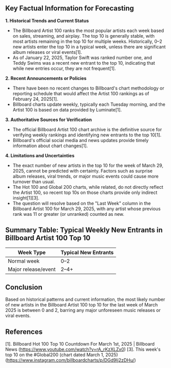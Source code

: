 ## Key Factual Information for Forecasting

**1. Historical Trends and Current Status**
- The Billboard Artist 100 ranks the most popular artists each week based on sales, streaming, and airplay. The top 10 is generally stable, with most artists remaining in the top 10 for multiple weeks. Historically, 0–2 new artists enter the top 10 in a typical week, unless there are significant album releases or viral events[1].
- As of January 22, 2025, Taylor Swift was ranked number one, and Teddy Swims was a recent new entrant to the top 10, indicating that while new entries occur, they are not frequent[1].

**2. Recent Announcements or Policies**
- There have been no recent changes to Billboard's chart methodology or reporting schedule that would affect the Artist 100 rankings as of February 24, 2025[1].
- Billboard charts update weekly, typically each Tuesday morning, and the Artist 100 is based on data provided by Luminate[1].

**3. Authoritative Sources for Verification**
- The official Billboard Artist 100 chart archive is the definitive source for verifying weekly rankings and identifying new entrants to the top 10[1].
- Billboard's official social media and news updates provide timely information about chart changes[1].

**4. Limitations and Uncertainties**
- The exact number of new artists in the top 10 for the week of March 29, 2025, cannot be predicted with certainty. Factors such as surprise album releases, viral trends, or major music events could cause more turnover than usual.
- The Hot 100 and Global 200 charts, while related, do not directly reflect the Artist 100, so recent top 10s on those charts provide only indirect insight[1][3].
- The question will resolve based on the "Last Week" column in the Billboard Artist 100 for March 29, 2025, with any artist whose previous rank was 11 or greater (or unranked) counted as new.

## Summary Table: Typical Weekly New Entrants in Billboard Artist 100 Top 10

| Week Type            | Typical New Entrants |
|----------------------|---------------------|
| Normal week          | 0–2                 |
| Major release/event  | 2–4+                |

## Conclusion

Based on historical patterns and current information, the most likely number of new artists in the Billboard Artist 100 top 10 for the last week of March 2025 is between 0 and 2, barring any major unforeseen music releases or viral events.

## References
[1]. Billboard Hot 100 Top 10 Countdown For March 1st, 2025 | Billboard News (https://www.youtube.com/watch?v=rA_rKzXLZx0)
[3]. This week's top 10 on the #Global200 (chart dated March 1, 2025) (https://www.instagram.com/billboardcharts/p/DGd9Ij2zDHu/)